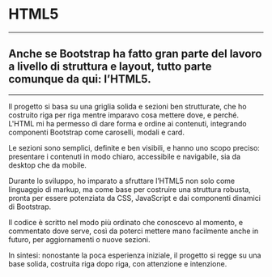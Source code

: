 # HTML5  

---

## Anche se Bootstrap ha fatto gran parte del lavoro a livello di struttura e layout, tutto parte comunque da qui: l’HTML5.  

---

Il progetto si basa su una griglia solida e sezioni ben strutturate, che ho costruito riga per riga mentre imparavo cosa mettere dove, e perché.
L'HTML mi ha permesso di dare forma e ordine ai contenuti, integrando componenti Bootstrap come caroselli, modali e card.

Le sezioni sono semplici, definite e ben visibili, e hanno uno scopo preciso: presentare i contenuti in modo chiaro, accessibile e navigabile, sia da desktop che da mobile.

Durante lo sviluppo, ho imparato a sfruttare l’HTML5 non solo come linguaggio di markup, ma come base per costruire una struttura robusta, pronta per essere potenziata da CSS, JavaScript e dai componenti dinamici di Bootstrap.

Il codice è scritto nel modo più ordinato che conoscevo al momento, e commentato dove serve, così da poterci mettere mano facilmente anche in futuro, per aggiornamenti o nuove sezioni.

In sintesi: nonostante la poca esperienza iniziale, il progetto si regge su una base solida, costruita riga dopo riga, con attenzione e intenzione.
